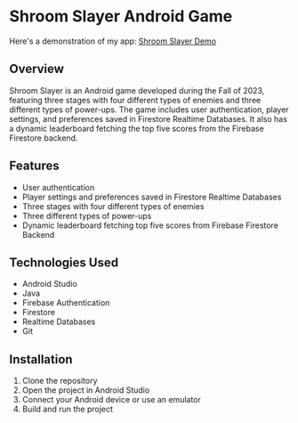 # Shroom Slayer Android Game
Here's a demonstration of my app: [Shroom Slayer Demo](https://www.youtube.com/watch?v=vT5giEAs76I&feature=youtu.be)

## Overview
Shroom Slayer is an Android game developed during the Fall of 2023, featuring three stages with four different types of enemies and three different types of power-ups. The game includes user authentication, player settings, and preferences saved in Firestore Realtime Databases. It also has a dynamic leaderboard fetching the top five scores from the Firebase Firestore backend.

## Features
- User authentication
- Player settings and preferences saved in Firestore Realtime Databases
- Three stages with four different types of enemies
- Three different types of power-ups
- Dynamic leaderboard fetching top five scores from Firebase Firestore Backend

## Technologies Used
- Android Studio
- Java
- Firebase Authentication
- Firestore
- Realtime Databases
- Git



## Installation
1. Clone the repository
2. Open the project in Android Studio
3. Connect your Android device or use an emulator
4. Build and run the project


